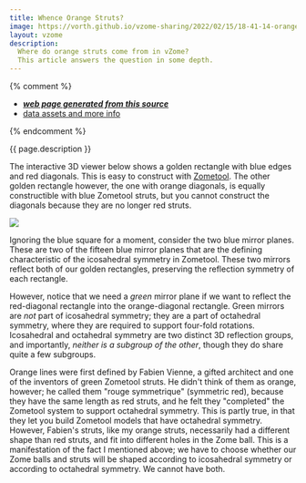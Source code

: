 ```yaml
---
title: Whence Orange Struts?
image: https://vorth.github.io/vzome-sharing/2022/02/15/18-41-14-orange-red-demo/orange-red-demo.png
layout: vzome
description:
  Where do orange struts come from in vZome?
  This article answers the question in some depth.
---
```


{% comment %}
 - [***web page generated from this source***][post]
 - [data assets and more info][github]

[post]: <https://vorth.github.io/vzome-sharing/2022/02/15/orange-red-demo-18-41-14.html>
[github]: <https://github.com/vorth/vzome-sharing/tree/main/2022/02/15/18-41-14-orange-red-demo/>
{% endcomment %}

{{ page.description }}

The interactive 3D viewer below shows a golden rectangle with blue edges and red diagonals.
This is easy to construct with [Zometool](https://zometool.com).
The other golden rectangle however, the one with orange diagonals, is equally constructible
with blue Zometool struts, but you cannot construct the diagonals because they are no longer red struts.

<vzome-viewer style="width: 100%; height: 65vh;"
       src="https://vorth.github.io/vzome-sharing/2022/02/15/18-41-14-orange-red-demo/orange-red-demo.vZome" >
  <img src="https://vorth.github.io/vzome-sharing/2022/02/15/18-41-14-orange-red-demo/orange-red-demo.png" />
</vzome-viewer>

Ignoring the blue square for a moment, consider the two blue mirror planes.
These are two of the fifteen blue mirror planes that are the defining characteristic of the
icosahedral symmetry in Zometool.
These two mirrors reflect both of our golden rectangles, preserving the reflection symmetry
of each rectangle.

However, notice that we need a *green* mirror plane if we want to reflect the red-diagonal rectangle
into the orange-diagonal rectangle.
Green mirrors are *not* part of icosahedral symmetry;
they are a part of octahedral symmetry, where they are required to support four-fold rotations.
Icosahedral and octahedral symmetry are two distinct 3D reflection groups, and importantly,
*neither is a subgroup of the other*, though they do share quite a few subgroups.

Orange lines were first defined by Fabien Vienne, a gifted architect and one of the inventors
of green Zometool struts.  He didn't think of them as orange, however; he called them
"rouge symmetrique" (symmetric red), because they have the same length as red struts,
and he felt they "completed" the Zometool system to support octahedral symmetry.
This is partly true, in that they let you build Zometool models that have octahedral symmetry.
However, Fabien's struts, like my orange struts, necessarily had a different shape than red struts,
and fit into different holes in the Zome ball.
This is a manifestation of the fact I mentioned above; we have to choose whether our Zome balls and struts
will be shaped according to icosahedral symmetry or according to octahedral symmetry.
We cannot have both.
